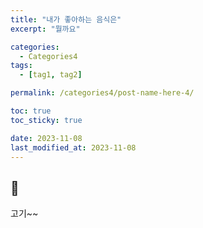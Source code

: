 ```yaml
---
title: "내가 좋아하는 음식은"
excerpt: "뭘까요"

categories:
  - Categories4
tags:
  - [tag1, tag2]

permalink: /categories4/post-name-here-4/

toc: true
toc_sticky: true

date: 2023-11-08
last_modified_at: 2023-11-08
---
```


## 🦥 

고기~~
